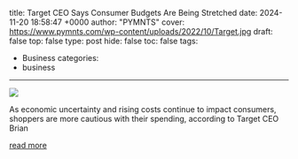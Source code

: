 title: Target CEO Says Consumer Budgets Are Being Stretched
date: 2024-11-20 18:58:47 +0000
author: "PYMNTS"
cover: https://www.pymnts.com/wp-content/uploads/2022/10/Target.jpg
draft: false
top: false
type: post
hide: false
toc: false
tags:
  - Business
categories:
  - business
---

![](https://www.pymnts.com/wp-content/uploads/2022/10/Target.jpg)

As economic uncertainty and rising costs continue to impact consumers, shoppers are more cautious with their spending, according to Target CEO Brian

[read more](https://www.pymnts.com/earnings/2024/target-ceo-says-consumer-budgets-are-being-stretched/)
